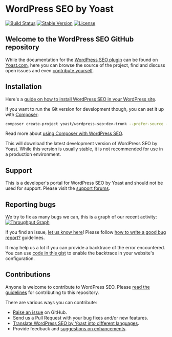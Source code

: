 WordPress SEO by Yoast
======================

[![Build Status](https://api.travis-ci.org/Yoast/wordpress-seo.png?branch=master)](https://travis-ci.org/Yoast/wordpress-seo)
[![Stable Version](https://poser.pugx.org/yoast/wordpress-seo/v/stable.svg)](https://packagist.org/packages/yoast/wordpress-seo)
[![License](https://poser.pugx.org/yoast/wordpress-seo/license.svg)](https://packagist.org/packages/yoast/wordpress-seo)

Welcome to the WordPress SEO GitHub repository
----------------------------------------------

While the documentation for the [WordPress SEO plugin](https://yoast.com/wordpress/seo/) can be found on [Yoast.com](https://yoast.com/), here
you can browse the source of the project, find and discuss open issues and even
[contribute yourself](https://github.com/yoast/wordpress-seo/blob/master/CONTRIBUTING.md).

Installation
------------

Here's a [guide on how to install WordPress SEO in your WordPress site](https://yoast.com/wordpress/seo/installation/).

If you want to run the Git version for development though, you can set it up with [Composer](https://getcomposer.org/):

```bash
composer create-project yoast/wordpress-seo:dev-trunk --prefer-source --keep-vcs
```

Read more about [using Composer with WordPress SEO](https://github.com/Yoast/wordpress-seo/wiki/Using-Composer).

This will download the latest development version of WordPress SEO by Yoast. While this version is usually stable,
it is not recommended for use in a production environment.

Support
-------
This is a developer's portal for WordPress SEO by Yoast and should not be used for support. Please visit the
[support forums](https://wordpress.org/support/plugin/wordpress-seo).

Reporting bugs
----
We try to fix as many bugs we can, this is a graph of our recent activity:
[![Throughput Graph](https://graphs.waffle.io/yoast/wordpress-seo/throughput.svg)](https://waffle.io/yoast/wordpress-seo/metrics)

If you find an issue, [let us know here](https://github.com/yoast/wordpress-seo/issues/new)! Please follow [how to write a good bug report?](http://kb.yoast.com/article/180-how-to-write-a-good-bug-report) guidelines.

It may help us a lot if you can provide a backtrace of the error encountered. You can use [code in this gist](https://gist.github.com/jrfnl/5925642) to enable the backtrace in your website's configuration.

Contributions
-------------
Anyone is welcome to contribute to WordPress SEO. Please
[read the guidelines](https://github.com/yoast/wordpress-seo/blob/master/CONTRIBUTING.md) for contributing to this
repository.

There are various ways you can contribute:

* [Raise an issue](https://github.com/yoast/wordpress-seo/issues) on GitHub.
* Send us a Pull Request with your bug fixes and/or new features.
* [Translate WordPress SEO by Yoast into different languages](http://translate.yoast.com/projects/wordpress-seo/).
* Provide feedback and [suggestions on enhancements](https://github.com/yoast/wordpress-seo/issues?direction=desc&labels=Enhancement&page=1&sort=created&state=open).
